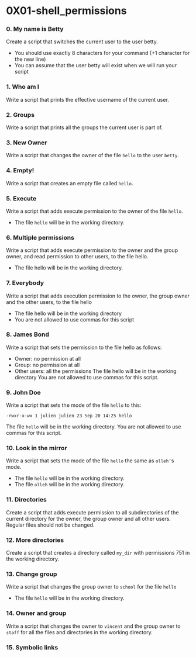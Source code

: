 # 0X01-shell_permissions

### 0. My name is Betty
Create a script that switches the current user to the user betty.

* You should use exactly 8 characters for your command (+1 character for the new line)
* You can assume that the user betty will exist when we will run your script
### 1. Who am I
Write a script that prints the effective username of the current user.
### 2. Groups
Write a script that prints all the groups the current user is part of. 
### 3. New Owner
Write a script that changes the owner of the file `hello` to the user `betty`.
### 4. Empty!
Write a script that creates an empty file called `hello`. 
### 5. Execute 
Write a script that adds execute permission to the owner of the file `hello`.
* The file `hello` will be in the working directory.
### 6. Multiple permissions
Write a script that adds execute permission to the owner and the group owner, and read permission to other users, to the file hello.
* The file hello will be in the working directory. 
### 7. Everybody
Write a script that adds execution permission to the owner, the group owner and the other users, to the file hello
* The file hello will be in the working directory
* You are not allowed to use commas for this script
### 8. James Bond
Write a script that sets the permission to the file hello as follows:
* Owner: no permission at all
* Group: no permission at all
* Other users: all the permissions
The file hello will be in the working directory You are not allowed to use commas for this script.
### 9. John Doe
Write a script that sets the mode of the file `hello` to this:
```
-rwxr-x-wx 1 julien julien 23 Sep 20 14:25 hello
```
The file `hello` will be in the working directory.
You are not allowed to use commas for this script.
### 10. Look in the mirror
Write a script that sets the mode of the file `hello` the same as `olleh’`s mode.
* The file `hello` will be in the working directory.
* The file `olleh` will be in the working directory. 
### 11. Directories
Create a script that adds execute permission to all subdirectories of the current directory for the owner, the group owner and all other users. Regular files should not be changed.
### 12. More directories
Create a script that creates a directory called `my_dir` with permissions 751 in the working directory.
### 13. Change group
Write a script that changes the group owner to `school` for the file `hello`
* The file `hello` will be in the working directory. 
### 14. Owner and group
Write a script that changes the owner to `vincent` and the group owner to `staff` for all the files and directories in the working directory.
### 15. Symbolic links


